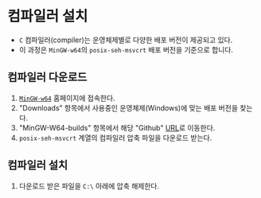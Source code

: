 # 컴파일러 설치

- `C` 컴파일러(compiler)는 운영체제별로 다양한 배포 버전이 제공되고 있다.
- 이 과정은 `MinGW-w64`의 `posix-seh-msvcrt` 배포 버전을 기준으로 합니다.

## 컴파일러 다운로드

1. [`MinGW-w64`](https://www.mingw-w64.org/) 홈페이지에 접속한다.
2. "Downloads" 항목에서 사용중인 운영체제(Windows)에 맞는 배포 버전을 찾는다.
3. "MinGW-W64-builds" 항목에서 해당 "Github" [URL](https://github.com/niXman/mingw-builds-binaries/releases)로 이동한다.
4. `posix-seh-msvcrt` 계열의 컴파일러 압축 파일을 다운로드 받는다.

## 컴파일러 설치

1. 다운로드 받은 파일을 `C:\` 아래에 압축 해제한다.

<!-- TODO -->
